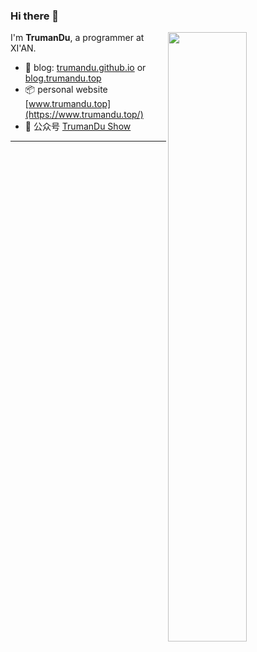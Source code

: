 ### Hi there 👋

<!--
**TrumanDu/trumandu** is a ✨ _special_ ✨ repository because its `README.md` (this file) appears on your GitHub profile.

Here are some ideas to get you started:

- 🔭 I’m currently working on ...
- 🌱 I’m currently learning ...
- 👯 I’m looking to collaborate on ...
- 🤔 I’m looking for help with ...
- 💬 Ask me about ...
- 📫 How to reach me: ...
- 😄 Pronouns: ...
- ⚡ Fun fact: ...
-->

<img align="right" width="50%" src="https://github-readme-stats.vercel.app/api?username=trumandu&show_icons=true&theme=gotham">

I'm **TrumanDu**, a programmer at XI'AN.

-   :newspaper: blog: [trumandu.github.io](https://trumandu.github.io/) or [blog.trumandu.top](http://blog.trumandu.top/)
-   :package: personal website [www.trumandu.top](https://www.trumandu.top/)
-   :battery: 公众号 [TrumanDu Show](https://mp.weixin.qq.com/s/3PYnNEf6fZ1mynQ-dYQVKw)
---
